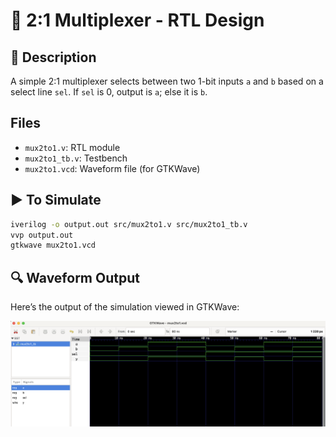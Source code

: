 # 🔧 2:1 Multiplexer - RTL Design

## 📄 Description

A simple 2:1 multiplexer selects between two 1-bit inputs `a` and `b` based on a select line `sel`. If `sel` is 0, output is `a`; else it is `b`.

## Files
- `mux2to1.v`: RTL module
- `mux2to1_tb.v`: Testbench
- `mux2to1.vcd`: Waveform file (for GTKWave)

## ▶️ To Simulate

```bash
iverilog -o output.out src/mux2to1.v src/mux2to1_tb.v
vvp output.out
gtkwave mux2to1.vcd
```
 ## 🔍 Waveform Output

Here’s the output of the simulation viewed in GTKWave:

![Waveform](mux2to1.png)